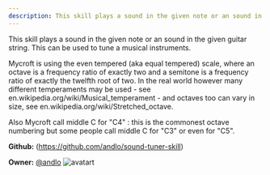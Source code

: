```yaml
---
description: This skill plays a sound in the given note or an sound in the given guitar string
---
```

This skill plays a sound in the given note or an sound in the given guitar string.
This can be used to tune a musical instruments.

Mycroft is using the even tempered (aka equal tempered) scale, where an octave is a
frequency ratio of exactly two and a semitone is a frequency ratio of exactly the
twelfth root of two. In the real world however many different temperaments may be
used - see en.wikipedia.org/wiki/Musical_temperament - and octaves too can vary in
size, see  en.wikipedia.org/wiki/Stretched_octave.

Also Mycroft call middle C for "C4" : this is the commonest octave numbering but some
people call middle C for "C3" or even for "C5".

**Github:** (https://github.com/andlo/sound-tuner-skill)

**Owner:** [@andlo](https://github.com/andlo) ![avatart](https://avatars2.githubusercontent.com/u/3314671?v=4)

